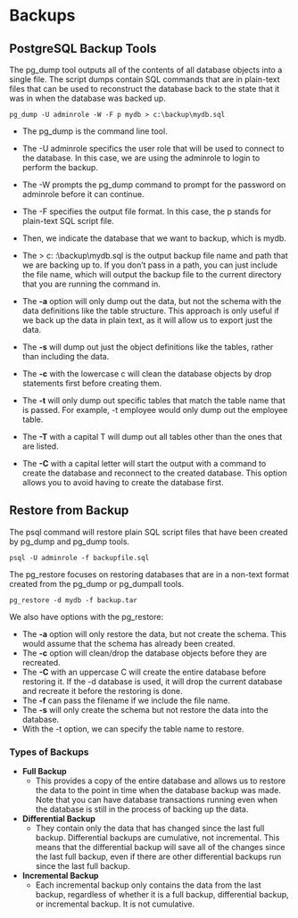 
# Backups

## PostgreSQL Backup Tools

The pg_dump tool outputs all of the contents of all database objects into a single file. The script dumps contain SQL commands that are in plain-text files that can be used to reconstruct the database back to the state that it was in when the database was backed up.

```
pg_dump -U adminrole -W -F p mydb > c:\backup\mydb.sql
```

- The pg_dump is the command line tool.
- The -U adminrole specifics the user role that will be used to connect to the database. In this case, we are using the adminrole to login to perform the backup.
- The -W prompts the pg_dump command to prompt for the password on adminrole before it can continue.
- The -F specifies the output file format. In this case, the p stands for plain-text SQL script file.
- Then, we indicate the database that we want to backup, which is mydb.
- The > c: :\backup\mydb.sql is the output backup file name and path that we are backing up to. If you don’t pass in a path, you can just include the file name, which will output the backup file to the current directory that you are running the command in.

- The **-a** option will only dump out the data, but not the schema with the data definitions like the table structure. This approach is only useful if we back up the data in plain text, as it will allow us to export just the data.
- The **-s** will dump out just the object definitions like the tables, rather than including the data.
- The **-c** with the lowercase c will clean the database objects by drop statements first before creating them.
- The **-t** will only dump out specific tables that match the table name that is passed. For example, -t employee would only dump out the employee table.
- The **-T** with a capital T will dump out all tables other than the ones that are listed.
- The **-C** with a capital letter will start the output with a command to create the database and reconnect to the created database. This option allows you to avoid having to create the database first.


## Restore from Backup

The psql command will restore plain SQL script files that have been created by pg_dump and pg_dump tools.

```
psql -U adminrole -f backupfile.sql
```

The pg_restore focuses on restoring databases that are in a non-text format created from the pg_dump or pg_dumpall tools.

```
pg_restore -d mydb -f backup.tar
```

We also have options with the pg_restore:

- The **-a** option will only restore the data, but not create the schema. This would assume that the schema has already been created.
- The **-c** option will clean/drop the database objects before they are recreated.
- The **-C** with an uppercase C will create the entire database before restoring it. If the -d database is used, it will drop the current database and recreate it before the restoring is done.
- The **-f** can pass the filename if we include the file name.
- The **-s** will only create the schema but not restore the data into the database.
- With the -t option, we can specify the table name to restore.


### Types of Backups

* **Full Backup**
	* This provides a copy of the entire database and allows us to restore the data to the point in time when the database backup was made. Note that you can have database transactions running even when the database is still in the process of backing up the data.
* **Differential Backup**
	* They contain only the data that has changed since the last full backup. Differential backups are cumulative, not incremental. This means that the differential backup will save all of the changes since the last full backup, even if there are other differential backups run since the last full backup.
* **Incremental Backup**
	* Each incremental backup only contains the data from the last backup, regardless of whether it is a full backup, differential backup, or incremental backup. It is not cumulative.
